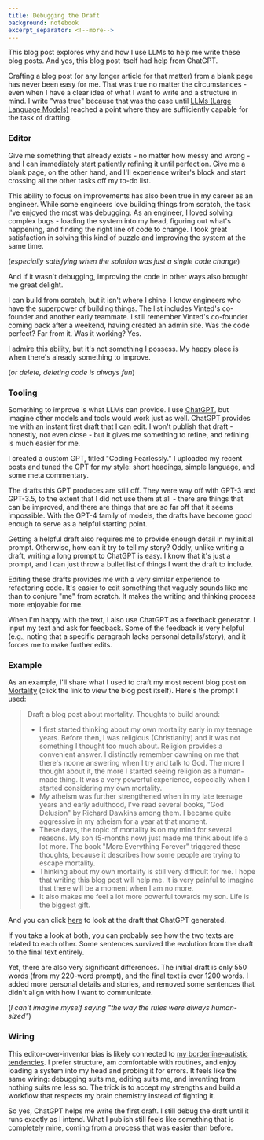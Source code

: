 ```yaml
---
title: Debugging the Draft
background: notebook
excerpt_separator: <!--more-->
---
```


This blog post explores why and how I use LLMs to help me write these blog posts. And yes, this blog post itself had help from ChatGPT.

Crafting a blog post (or any longer article for that matter) from a blank page has never been easy for me. That was true no matter the circumstances - even when I have a clear idea of what I want to write and a structure in mind. I write "was true" because that was the case until [LLMs (Large Language Models)](https://en.wikipedia.org/wiki/Large_language_model) reached a point where they are sufficiently capable for the task of drafting.

<!--more-->

### Editor

Give me something that already exists - no matter how messy and wrong - and I can immediately start patiently refining it until perfection. Give me a blank page, on the other hand, and I'll experience writer's block and start crossing all the other tasks off my to-do list.

This ability to focus on improvements has also been true in my career as an engineer. While some engineers love building things from scratch, the task I've enjoyed the most was debugging. As an engineer, I loved solving complex bugs - loading the system into my head, figuring out what's happening, and finding the right line of code to change. I took great satisfaction in solving this kind of puzzle and improving the system at the same time.

(_especially satisfying when the solution was just a single code change_)

And if it wasn't debugging, improving the code in other ways also brought me great delight.

I can build from scratch, but it isn't where I shine. I know engineers who have the superpower of building things. The list includes Vinted's co-founder and another early teammate. I still remember Vinted's co-founder coming back after a weekend, having created an admin site. Was the code perfect? Far from it. Was it working? Yes.

I admire this ability, but it's not something I possess. My happy place is when there's already something to improve.

(_or delete, deleting code is always fun_)

### Tooling

Something to improve is what LLMs can provide. I use [ChatGPT](https://chatgpt.com), but imagine other models and tools would work just as well. ChatGPT provides me with an instant first draft that I can edit. I won't publish that draft - honestly, not even close - but it gives me something to refine, and refining is much easier for me.

I created a custom GPT, titled "Coding Fearlessly." I uploaded my recent posts and tuned the GPT for my style: short headings, simple language, and some meta commentary.

The drafts this GPT produces are still off. They were way off with GPT-3 and GPT-3.5, to the extent that I did not use them at all - there are things that can be improved, and there are things that are so far off that it seems impossible. With the GPT-4 family of models, the drafts have become good enough to serve as a helpful starting point.

Getting a helpful draft also requires me to provide enough detail in my initial prompt. Otherwise, how can it try to tell my story? Oddly, unlike writing a draft, writing a long prompt to ChatGPT is easy. I know that it's just a prompt, and I can just throw a bullet list of things I want the draft to include.

Editing these drafts provides me with a very similar experience to refactoring code. It's easier to edit something that vaguely sounds like me than to conjure "me" from scratch. It makes the writing and thinking process more enjoyable for me.

When I'm happy with the text, I also use ChatGPT as a feedback generator. I input my text and ask for feedback. Some of the feedback is very helpful (e.g., noting that a specific paragraph lacks personal details/story), and it forces me to make further edits.

### Example

As an example, I'll share what I used to craft my most recent blog post on [Mortality](mortality) (click the link to view the blog post itself). Here's the prompt I used:

> Draft a blog post about mortality. Thoughts to build around:
> - I first started thinking about my own mortality early in my teenage years. Before then, I was religious (Christianity) and it was not something I thought too much about. Religion provides a convenient answer. I distinctly remember dawning on me that there's noone answering when I try and talk to God. The more I thought about it, the more I started seeing religion as a human-made thing. It was a very powerful experience, especially when I started considering my own mortality.
> - My atheism was further strengthened when in my late teenage years and early adulthood, I've read several books, "God Delusion" by Richard Dawkins among them. I became quite aggressive in my atheism for a year at that moment.
> - These days, the topic of mortality is on my mind for several reasons. My son (5-months now) just made me think about life a lot more. The book "More Everything Forever" triggered these thoughts, because it describes how some people are trying to escape mortality.
> - Thinking about my own mortality is still very difficult for me. I hope that writing this blog post will help me. It is very painful to imagine that there will be a moment when I am no more.
> - It also makes me feel a lot more powerful towards my son. Life is the biggest gift.

And you can click [here](/static/mortality-draft.txt) to look at the draft that ChatGPT generated.

If you take a look at both, you can probably see how the two texts are related to each other. Some sentences survived the evolution from the draft to the final text entirely.

Yet, there are also very significant differences. The initial draft is only 550 words (from my 220-word prompt), and the final text is over 1200 words. I added more personal details and stories, and removed some sentences that didn't align with how I want to communicate.

(_I can't imagine myself saying "the way the rules were always human-sized"_)

### Wiring

This editor-over-inventor bias is likely connected to [my borderline-autistic tendencies](/am-i-autistic). I prefer structure, am comfortable with routines, and enjoy loading a system into my head and probing it for errors. It feels like the same wiring: debugging suits me, editing suits me, and inventing from nothing suits me less so. The trick is to accept my strengths and build a workflow that respects my brain chemistry instead of fighting it.

So yes, ChatGPT helps me write the first draft. I still debug the draft until it runs exactly as I intend. What I publish still feels like something that is completely mine, coming from a process that was easier than before.
